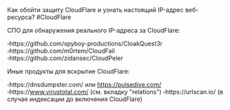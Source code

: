 Как обойти защиту CloudFlare и узнать настоящий IP-адрес веб-ресурса? #CloudFlare

СПО для обнаружения реального IP-адреса за CloudFlare:

▫️https://github.com/spyboy-productions/CloakQuest3r
▫️https://github.com/m0rtem/CloudFail
▫️https://github.com/zidansec/CloudPeler

Иные продукты для вскрытие CloudFlare:

▫️https://dnsdumpster.com/ или https://pulsedive.com/
▫️https://www.virustotal.com/ (см. вкладку "relations")
▫️https://urlscan.io/ (в случае индексации до включения CloudFlare)